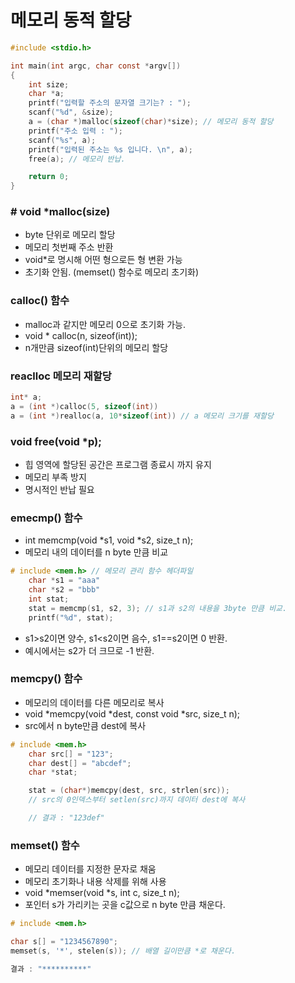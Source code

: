 # 메모리 동적 할당

```c
#include <stdio.h>

int main(int argc, char const *argv[])
{
    int size;
    char *a;
    printf("입력할 주소의 문자열 크기는? : ");
    scanf("%d", &size);
    a = (char *)malloc(sizeof(char)*size); // 메모리 동적 할당
    printf("주소 입력 : ");
    scanf("%s", a);
    printf("입력된 주소는 %s 입니다. \n", a);
    free(a); // 메모리 반납.

    return 0;
}
```

### # void *malloc(size)
- byte 단위로 메모리 할당
- 메모리 첫번째 주소 반환
- void*로 명시해 어떤 형으로든 형 변환 가능
- 초기화 안됨. (memset() 함수로 메모리 초기화)

###  calloc() 함수
- malloc과 같지만 메모리 0으로 초기화 가능.
- void * calloc(n, sizeof(int));
- n개만큼 sizeof(int)단위의 메모리 할당

###  reaclloc 메모리 재할당
```c
int* a;
a = (int *)calloc(5, sizeof(int))
a = (int *)realloc(a, 10*sizeof(int)) // a 메모리 크기를 재할당
```

###  void free(void *p);
- 힙 영역에 할당된 공간은 프로그램 종료시 까지 유지
- 메모리 부족 방지
- 명시적인 반납 필요

### emecmp() 함수
- int memcmp(void *s1, void *s2, size_t n);
- 메모리 내의 데이터를 n byte 만큼 비교

```c
# include <mem.h> // 메모리 관리 함수 헤더파일
    char *s1 = "aaa"
    char *s2 = "bbb"
    int stat;
    stat = memcmp(s1, s2, 3); // s1과 s2의 내용을 3byte 만큼 비교.
    printf("%d", stat);

```
- s1>s2이면 양수, s1<s2이면 음수, s1==s2이면 0 반환.
- 예시에서는 s2가 더 크므로 -1 반환.

### memcpy() 함수
- 메모리의 데이터를 다른 메모리로 복사
- void *memcpy(void *dest, const void *src, size_t n);
- src에서 n byte만큼 dest에 복사

```c
# include <mem.h> 
    char src[] = "123";
    char dest[] = "abcdef";
    char *stat;

    stat = (char*)memcpy(dest, src, strlen(src)); 
    // src의 0인덱스부터 setlen(src)까지 데이터 dest에 복사

    // 결과 : "123def"
```

### memset() 함수
- 메모리 데이터를 지정한 문자로 채움
- 메모리 초기화나 내용 삭제를 위해 사용
- void *memser(void *s, int c, size_t n);
- 포인터 s가 가리키는 곳을 c값으로 n byte 만큼 채운다.

```c
# include <mem.h> 

char s[] = "1234567890";
memset(s, '*', stelen(s)); // 배열 길이만큼 *로 채운다.

결과 : "**********"
```
